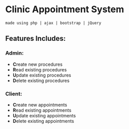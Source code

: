 # Clinic Appointment System
``made using php | ajax | bootstrap | jQuery``
## Features Includes:
### Admin:
- **C**reate new procedures
- **R**ead existing procedures
- **U**pdate existing procedures
- **D**elete existing procedures
### Client:
- **C**reate new appointments
- **R**ead existing appointments
- **U**pdate existing appointments
- **D**elete existing appointments
